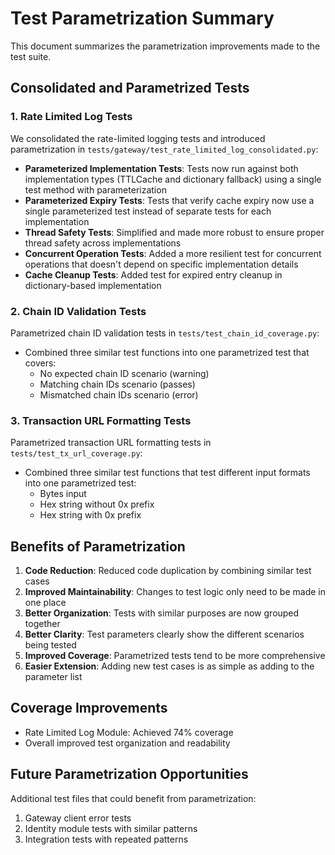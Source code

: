 # Test Parametrization Summary

This document summarizes the parametrization improvements made to the test suite.

## Consolidated and Parametrized Tests

### 1. Rate Limited Log Tests

We consolidated the rate-limited logging tests and introduced parametrization in `tests/gateway/test_rate_limited_log_consolidated.py`:

- **Parameterized Implementation Tests**: Tests now run against both implementation types (TTLCache and dictionary fallback) using a single test method with parameterization
- **Parameterized Expiry Tests**: Tests that verify cache expiry now use a single parameterized test instead of separate tests for each implementation
- **Thread Safety Tests**: Simplified and made more robust to ensure proper thread safety across implementations
- **Concurrent Operation Tests**: Added a more resilient test for concurrent operations that doesn't depend on specific implementation details
- **Cache Cleanup Tests**: Added test for expired entry cleanup in dictionary-based implementation

### 2. Chain ID Validation Tests

Parametrized chain ID validation tests in `tests/test_chain_id_coverage.py`:

- Combined three similar test functions into one parametrized test that covers:
  - No expected chain ID scenario (warning)
  - Matching chain IDs scenario (passes)
  - Mismatched chain IDs scenario (error)

### 3. Transaction URL Formatting Tests

Parametrized transaction URL formatting tests in `tests/test_tx_url_coverage.py`:

- Combined three similar test functions that test different input formats into one parametrized test:
  - Bytes input
  - Hex string without 0x prefix
  - Hex string with 0x prefix

## Benefits of Parametrization

1. **Code Reduction**: Reduced code duplication by combining similar test cases
2. **Improved Maintainability**: Changes to test logic only need to be made in one place
3. **Better Organization**: Tests with similar purposes are now grouped together
4. **Better Clarity**: Test parameters clearly show the different scenarios being tested
5. **Improved Coverage**: Parametrized tests tend to be more comprehensive
6. **Easier Extension**: Adding new test cases is as simple as adding to the parameter list

## Coverage Improvements

- Rate Limited Log Module: Achieved 74% coverage
- Overall improved test organization and readability

## Future Parametrization Opportunities

Additional test files that could benefit from parametrization:

1. Gateway client error tests
2. Identity module tests with similar patterns
3. Integration tests with repeated patterns